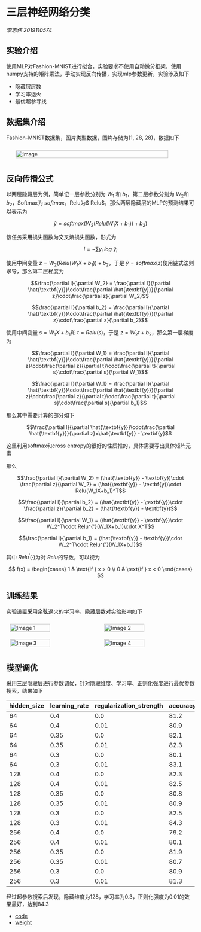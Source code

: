 # 三层神经网络分类
*李志伟 2019110574*

## 实验介绍

使用MLP对Fashion-MNIST进行拟合，实验要求不使用自动微分框架，使用numpy支持的矩阵乘法，手动实现反向传播，实现mlp参数更新，实验涉及如下

* 隐藏层层数
* 学习率退火
* 最优超参寻找

## 数据集介绍

Fashion-MNIST数据集，图片类型数据，图片存储为(1, 28, 28)，数据如下

<div style="display: flex; justify-content: center; align-items: center;">
  <img src="/Users/lizhiwei/Documents/code/cls/fmnist.png" alt="Image" style="width: 90%; margin: 10px;">
</div>

## 反向传播公式

以两层隐藏层为例，简单记一层参数分别为 $W_1$ 和 $b_1$，第二层参数分别为 $W_2$和 $b_2$，Softmax为 $softmax$，Relu为$ Relu$，那么两层隐藏层的MLP的预测结果可以表示为

$$\hat{y} = softmax(W_2(Relu(W_1X + b_1)) + b_2)$$

该任务采用损失函数为交叉熵损失函数，形式为

$$l = -\sum y_i\ log\ \hat{y}_i$$


使用中间变量 $z = W_2(Relu(W_1X + b_1)) + b_2$，于是 $\hat{y} = softmax(z)$使用链式法则求导，那么第二层梯度为

$$\frac{\partial l}{\partial W_2} = \frac{\partial l}{\partial \hat{\textbf{y}}}\cdot\frac{\partial \hat{\textbf{y}}}{\partial z}\cdot\frac{\partial z}{\partial W_2}$$

$$\frac{\partial l}{\partial b_2} = \frac{\partial l}{\partial \hat{\textbf{y}}}\cdot\frac{\partial \hat{\textbf{y}}}{\partial z}\cdot\frac{\partial z}{\partial b_2}$$

使用中间变量 $s = W_1X+b_1$和 $t=Relu(s)$，于是 $z=W_2t+b_2$，那么第一层梯度为

$$\frac{\partial l}{\partial W_1} = \frac{\partial l}{\partial \hat{\textbf{y}}}\cdot\frac{\partial \hat{\textbf{y}}}{\partial z}\cdot\frac{\partial z}{\partial t}\cdot\frac{\partial t}{\partial s}\cdot\frac{\partial s}{\partial W_1}$$

$$\frac{\partial l}{\partial W_1} = \frac{\partial l}{\partial \hat{\textbf{y}}}\cdot\frac{\partial \hat{\textbf{y}}}{\partial z}\cdot\frac{\partial z}{\partial t}\cdot\frac{\partial t}{\partial s}\cdot\frac{\partial s}{\partial b_1}$$

那么其中需要计算的部分如下

$$\frac{\partial l}{\partial \hat{\textbf{y}}}\cdot\frac{\partial \hat{\textbf{y}}}{\partial z}=\hat{\textbf{y}} - \textbf{y}$$

这里利用softmax和cross entropy的很好的性质推的，具体需要写出具体矩阵元素

那么

$$\frac{\partial l}{\partial W_2} = (\hat{\textbf{y}} - \textbf{y})\cdot \frac{\partial z}{\partial W_2} =  (\hat{\textbf{y}} - \textbf{y})\cdot Relu(W_1X+b_1)^T$$

$$\frac{\partial l}{\partial b_2} = (\hat{\textbf{y}} - \textbf{y})\cdot \frac{\partial z}{\partial b_2} =  (\hat{\textbf{y}} - \textbf{y})$$

$$\frac{\partial l}{\partial W_1} = (\hat{\textbf{y}} - \textbf{y})\cdot W_2^T\cdot Relu^{'}(W_1X+b_1)\cdot X^T$$

$$\frac{\partial l}{\partial b_1} = (\hat{\textbf{y}} - \textbf{y})\cdot W_2^T\cdot Relu^{'}(W_1X+b_1)$$

其中 $Relu^{'}(\cdot)$为对 $Relu$的导数，可以视为

$$
f(x) = 
\begin{cases} 
1 & \text{if } x > 0 \\
0 & \text{if } x < 0 
\end{cases}
$$


## 训练结果

实验设置采用余弦退火的学习率，隐藏层数对实验影响如下

<div style="display: flex; justify-content: space-between;">
  <img src="/Users/lizhiwei/Documents/code/cls/lr.png" alt="Image 1" style="width: 46%; margin: 10px;">
  <img src="/Users/lizhiwei/Documents/code/cls/test_acc_combine.png" alt="Image 2" style="width: 46%; margin: 10px;">
</div>

<div style="display: flex; justify-content: space-between;">
  <img src="/Users/lizhiwei/Documents/code/cls/train_loss.png" alt="Image 3" style="width: 46%; margin: 10px;">
  <img src="/Users/lizhiwei/Documents/code/cls/val_loss.png" alt="Image 4" style="width: 46%; margin: 10px;">
</div>

## 模型调优

采用三层隐藏层进行参数调优，针对隐藏维度、学习率、正则化强度进行最优参数搜索，结果如下

| hidden_size | learning_rate | regularization_strength  | accuracy |
|-------------|---------------|--------------------------|----------|
| 64          | 0.4           | 0.0                      | 81.2     |
| 64          | 0.4           | 0.01                     | 80.9     |
| 64          | 0.35          | 0.0                      | 82.1     |
| 64          | 0.35          | 0.01                     | 82.3     |
| 64          | 0.3           | 0.0                      | 80.1     |
| 64          | 0.3           | 0.01                     | 83.1     |
| 128         | 0.4           | 0.0                      | 82.3     |
| 128         | 0.4           | 0.01                     | 82.5     |
| 128         | 0.35          | 0.0                      | 80.8     |
| 128         | 0.35          | 0.01                     | 80.9     |
| 128         | 0.3           | 0.0                      | 82.5     |
| 128         | 0.3           | 0.01                     | 84.3     |
| 256         | 0.4           | 0.0                      | 79.2     |
| 256         | 0.4           | 0.01                     | 80.1     |
| 256         | 0.35          | 0.0                      | 81.9     |
| 256         | 0.35          | 0.01                     | 80.7     |
| 256         | 0.3           | 0.0                      | 80.9     |
| 256         | 0.3           | 0.01                     | 81.3     |

经过超参数搜索后发现，隐藏维度为128，学习率为0.3，正则化强度为0.01的效果最好，达到84.3

* [code]()
* [weight]()
